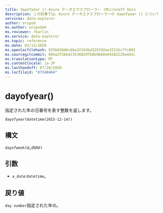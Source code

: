 ```yaml
---
title: dayofyear ()-Azure データエクスプローラー |Microsoft Docs
description: この記事では、Azure データエクスプローラーの dayofyear () について説明します。
services: data-explorer
author: orspod
ms.author: orspodek
ms.reviewer: rkarlin
ms.service: data-explorer
ms.topic: reference
ms.date: 02/13/2020
ms.openlocfilehash: 925b65846c6ba32163bd325fd2ee3321bc7fc802
ms.sourcegitcommit: 09da3f26b4235368297b8b9b604d4282228a443c
ms.translationtype: MT
ms.contentlocale: ja-JP
ms.lasthandoff: 07/28/2020
ms.locfileid: "87348464"
---
```

# <a name="dayofyear"></a>dayofyear()

指定された年の日番号を表す整数を返します。

```kusto
dayofyear(datetime(2015-12-14))
```

## <a name="syntax"></a>構文

`dayofweek(`*a_date*`)`

## <a name="arguments"></a>引数

* `a_date`:`datetime`。

## <a name="returns"></a>戻り値

`day number`指定された年の。